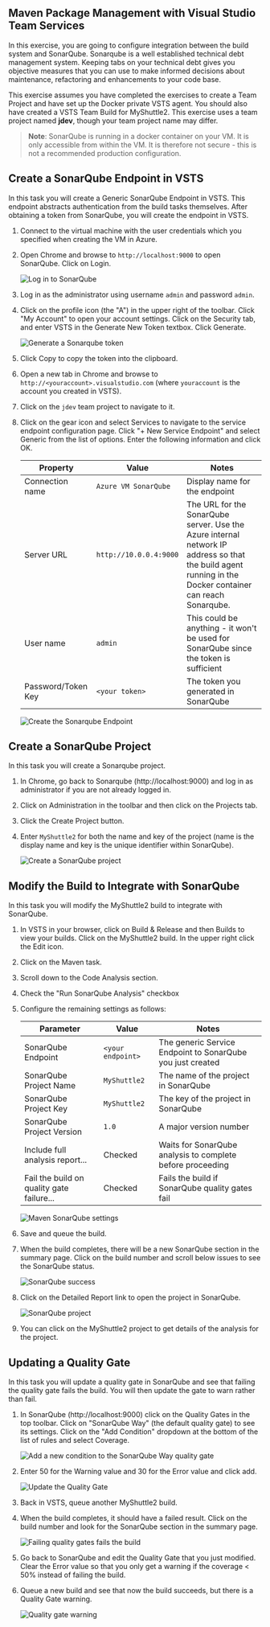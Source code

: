 ## Maven Package Management with Visual Studio Team Services

In this exercise, you are going to configure integration between the build system and SonarQube. Sonarqube is a well established technical debt management system. Keeping tabs on your technical debt gives you objective measures that you can use to make informed decisions about maintenance, refactoring and enhancements to your code base.

This exercise assumes you have completed the exercises to create a Team Project and have set up the Docker private VSTS agent. You should also have created a VSTS Team Build for MyShuttle2. This exercise uses a team project named **jdev**, though your team project name may differ.

> **Note**: SonarQube is running in a docker container on your VM. It is only accessible from within the VM. It is therefore not secure - this is not a recommended production configuration.

Create a SonarQube Endpoint in VSTS
-----------------------------------

In this task you will create a Generic SonarQube Endpoint in VSTS. This endpoint abstracts authentication from the build tasks themselves. After obtaining a token from SonarQube, you will create the endpoint in VSTS.

1. Connect to the virtual machine with the user credentials which you specified when creating the VM in Azure.
1. Open Chrome and browse to `http://localhost:9000` to open SonarQube. Click on Login.

    ![Log in to SonarQube](images/sonarqube/login.png "Log in to SonarQube")

1. Log in as the administrator using username `admin` and password `admin`.
1. Click on the profile icon (the "A") in the upper right of the toolbar. Click "My Account" to open your account settings. Click on the Security tab, and enter VSTS in the Generate New Token textbox. Click Generate.

    ![Generate a Sonarqube token](images/sonarqube/create-token.png "Generate a Sonarqube token")

1. Click Copy to copy the token into the clipboard.
1. Open a new tab in Chrome and browse to `http://<youraccount>.visualstudio.com` (where `youraccount` is the account you created in VSTS).
1. Click on the `jdev` team project to navigate to it.
1. Click on the gear icon and select Services to navigate to the service endpoint configuration page. Click "+ New Service Endpoint" and select Generic from the list of options. Enter the following information and click OK.

    Property | Value | Notes
    --- | --- | ---
    Connection name | `Azure VM SonarQube` | Display name for the endpoint
    Server URL | `http://10.0.0.4:9000` | The URL for the SonarQube server. Use the Azure internal network IP address so that the build agent running in the Docker container can reach Sonarqube.
    User name | `admin` | This could be anything - it won't be used for SonarQube since the token is sufficient
    Password/Token Key | `<your token>` | The token you generated in SonarQube

    ![Create the Sonarqube Endpoint](images/sonarqube/create-endpoint.png "Create the Sonarqube Endpoint")

Create a SonarQube Project
--------------------------

In this task you will create a Sonarqube project.

1. In Chrome, go back to Sonarqube (http://localhost:9000) and log in as administrator if you are not already logged in.
1. Click on Administration in the toolbar and then click on the Projects tab.
1. Click the Create Project button.
1. Enter `MyShuttle2` for both the name and key of the project (name is the display name and key is the unique identifier within SonarQube).

    ![Create a SonarQube project](images/sonarqube/create-project.png "Create a SonarQube project")

Modify the Build to Integrate with SonarQube
--------------------------------------------

In this task you will modify the MyShuttle2 build to integrate with SonarQube.

1. In VSTS in your browser, click on Build & Release and then Builds to view your builds. Click on the MyShuttle2 build. In the upper right click the Edit icon.
1. Click on the Maven task.
1. Scroll down to the Code Analysis section.
1. Check the "Run SonarQube Analysis" checkbox
1. Configure the remaining settings as follows:

    Parameter | Value | Notes
    --- | --- | ---
    SonarQube Endpoint | `<your endpoint>` | The generic Service Endpoint to SonarQube you just created
    SonarQube Project Name | `MyShuttle2` | The name of the project in SonarQube
    SonarQube Project Key | `MyShuttle2` | The key of the project in SonarQube
    SonarQube Project Version | `1.0` | A major version number
    Include full analysis report... | Checked | Waits for SonarQube analysis to complete before proceeding
    Fail the build on quality gate failure... | Checked | Fails the build if SonarQube quality gates fail

    ![Maven SonarQube settings](images/sonarqube/build-sonarqube.png "Maven SonarQube settings")

1. Save and queue the build.
1. When the build completes, there will be a new SonarQube section in the summary page. Click on the build number and scroll below issues to see the SonarQube status.

    ![SonarQube success](images/sonarqube/quality-gate-success.png "SonarQube success")

1. Click on the Detailed Report link to open the project in SonarQube.

    ![SonarQube project](images/sonarqube/sonarqube-success.png "SonarQube project")

1. You can click on the MyShuttle2 project to get details of the analysis for the project.

Updating a Quality Gate
-----------------------

In this task you will update a quality gate in SonarQube and see that failing the quality gate fails the build. You will then update the gate to warn rather than fail.

1. In SonarQube (http://localhost:9000) click on the Quality Gates in the top toolbar. Click on "SonarQube Way" (the default quality gate) to see its settings. Click on the "Add Condition" dropdown at the bottom of the list of rules and select Coverage.

    ![Add a new condition to the SonarQube Way quality gate](images/sonarqube/add-condition.png "Add a new condition to the SonarQube Way quality gate")

1. Enter 50 for the Warning value and 30 for the Error value and click add.

    ![Update the Quality Gate](images/sonarqube/config-coverage-fail.png "Update the Quality Gate")

1. Back in VSTS, queue another MyShuttle2 build.
1. When the build completes, it should have a failed result. Click on the build number and look for the SonarQube section in the summary page.

    ![Failing quality gates fails the build](images/sonarqube/quality-gate-fail.png "Failing quality gates fails the build")

1. Go back to SonarQube and edit the Quality Gate that you just modified. Clear the Error value so that you only get a warning if the coverage < 50% instead of failing the build.
1. Queue a new build and see that now the build succeeds, but there is a Quality Gate warning.

    ![Quality gate warning](images/sonarqube/quality-gate-warn.png "Quality gate warning")